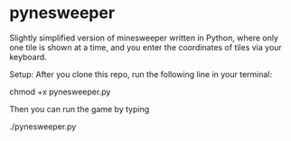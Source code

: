 # pynesweeper
Slightly simplified version of minesweeper written in Python, where only one tile is shown at a time, and you enter the coordinates of tiles via your keyboard.

Setup:
After you clone this repo, run the following line in your terminal:

chmod +x pynesweeper.py

Then you can run the game by typing

./pynesweeper.py

